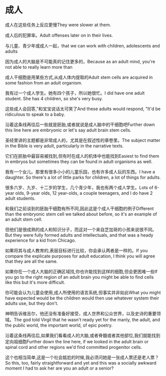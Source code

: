 # 成人

<p><span class="chinese">成人在这些任务上反应更慢</span><span class="english">They were slower at them.</span></p>

<p><span class="chinese">成人后的犯罪率。</span><span class="english">Adult offenses later on in their lives.</span></p>

<p><span class="chinese">与儿童、青少年或成人一起，</span><span class="english">that we can work with children, adolescents and adults</span></p>

<p><span class="chinese">因为成人的大脑是不可能真的记住更多的，</span><span class="english">Because as an adult mind, you're not able to really learn more than</span></p>

<p><span class="chinese">成人干细胞是用某些方式,从成人体内提取的</span><span class="english">Adult stem cells are acquired in some fashion from an adult organism.</span></p>

<p><span class="chinese">我有过一个成人学生。她有四个孩子，所以她很忙。</span><span class="english">I did have one adult student. She has 4 children, so she's very busy.</span></p>

<p><span class="chinese">这些成人会回答,"和宝宝说话太可笑了</span><span class="english">And these adults would respond, "It'd be ridiculous to speak to a baby.</span></p>

<p><span class="chinese">沿着这条线再往后一些就是胚胎,或者就说是成人脑中的干细胞吧</span><span class="english">Further down this line here are embryonic or let's say adult brain stem cells.</span></p>

<p><span class="chinese">圣经里讲的主题都是非常成人的，尤其是在叙述性的章卷里。</span><span class="english">The subject matter in the Bible is very adult, particularly in the narrative texts.</span></p>

<p><span class="chinese">它们在胚胎中最容易被找到,但有时在成人的机体中也能找到</span><span class="english">Easiest to find them in embryos but sometimes they can be found in adult organisms as well.</span></p>

<p><span class="chinese">我有一个女儿。那里有很多小小的儿童乐园，也有许多成人玩的东西。</span><span class="english">I have a daughter. So there's a lot of little parks for children, a lot of things for adults.</span></p>

<p><span class="chinese">很多六岁、九岁、十二岁的学生，几个青少年，我也有两个成人学生。</span><span class="english">Lots of 6-year olds, 9-year olds, 12 year-olds, a couple teenagers, and I do have 2 adult students.</span></p>

<p><span class="chinese">和我们之前谈到的胚胎干细胞有所不同,因此这是个成人干细胞的例子</span><span class="english">Different than the embryonic stem cell we talked about before, so it's an example of an adult stem cell.</span></p>

<p><span class="chinese">但他们是很成熟的成人和知识分子，而这对一个来自芝加哥的小孩来说很不同。</span><span class="english">But they were fully formed adults and intellectuals, and that was a heady experience for a kid from Chicago.</span></p>

<p><span class="chinese">如果将其与成人教育的,表层目标进行比较，你会承认两者是一样的。</span><span class="english">If you compare the explicate purposes for adult education, I think you will agree that they are all the same.</span></p>

<p><span class="chinese">如果你在一个成人大脑的正确区域找,你也许能找到这样的细胞,但会更困难一些</span><span class="english">If you go to the right region of an adult brain you might be able to find cells like this but it's more difficult.</span></p>

<p><span class="chinese">你可能会认为儿童会使用,成人所使用的语言系统,但事实并非如此</span><span class="english">What you might have expected would be the children would then use whatever system their adults use, but they don't.</span></p>

<p><span class="chinese">神明告诉维吉尔，他还没有准备好接受，成人世界和公众世界，以及史诗的重要领域。</span><span class="english">The god told Virgil that he wasn't ready yet for the manly, the adult, and the public world, the important world, of epic poetry.</span></p>

<p><span class="chinese">沿着这条线再往后,如果我们看看成人的大脑,或者脊髓或者其他部位,我们就能找到定向祖细胞</span><span class="english">Further down the line here, if we looked in the adult brain or spinal cord and other regions we'd find committed progenitor cells.</span></p>

<p><span class="chinese">这个也相当简单,这是一个社会尴尬的时候,我必须问她是一张成人票还是老人票？</span><span class="english">So this, too, fairly straightforward and yet and this was a socially awkward moment I had to ask her are you an adult or a senior?</span></p>

